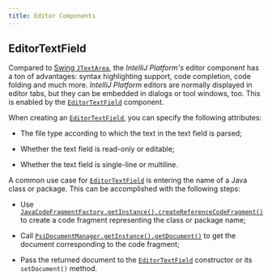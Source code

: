 ```yaml
---
title: Editor Components
---
```

<!-- Copyright 2000-2020 JetBrains s.r.o. and other contributors. Use of this source code is governed by the Apache 2.0 license that can be found in the LICENSE file. -->

## EditorTextField

Compared to
[Swing `JTextArea`](https://docs.oracle.com/javase/8/docs/api/javax/swing/JTextArea.html), the
*IntelliJ Platform's* editor component has a ton of advantages: syntax highlighting support, code completion, code folding and much more.
*IntelliJ Platform* editors are normally displayed in editor tabs, but they can be embedded in dialogs or tool windows, too.
This is enabled by the
[`EditorTextField`](upsource:///platform/platform-impl/src/com/intellij/ui/EditorTextField.java)
component.

When creating an
[`EditorTextField`](upsource:///platform/platform-impl/src/com/intellij/ui/EditorTextField.java),
you can specify the following attributes:

*  The file type according to which the text in the text field is parsed;

*  Whether the text field is read-only or editable;

*  Whether the text field is single-line or multiline.

A common use case for
[`EditorTextField`](upsource:///platform/platform-impl/src/com/intellij/ui/EditorTextField.java)
is entering the name of a Java class or package.
This can be accomplished with the following steps:

*  Use
   [`JavaCodeFragmentFactory.getInstance().createReferenceCodeFragment()`](upsource:///java/java-psi-api/src/com/intellij/psi/JavaCodeFragmentFactory.java)
   to create a code fragment representing the class or package name;

*  Call
   [`PsiDocumentManager.getInstance().getDocument()`](upsource:///platform/core-api/src/com/intellij/psi/PsiDocumentManager.java)
   to get the document corresponding to the code fragment;

*  Pass the returned document to the
   [`EditorTextField`](upsource:///platform/platform-impl/src/com/intellij/ui/EditorTextField.java)
   constructor or its `setDocument()` method.

